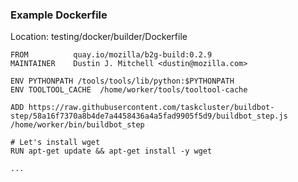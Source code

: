 ### Example Dockerfile

Location: testing/docker/builder/Dockerfile

```
FROM          quay.io/mozilla/b2g-build:0.2.9
MAINTAINER    Dustin J. Mitchell <dustin@mozilla.com>

ENV PYTHONPATH /tools/tools/lib/python:$PYTHONPATH
ENV TOOLTOOL_CACHE  /home/worker/tools/tooltool-cache

ADD https://raw.githubusercontent.com/taskcluster/buildbot-step/58a16f7370a8b4de7a4458436a4a5fad9905f5d9/buildbot_step.js /home/worker/bin/buildbot_step

# Let's install wget
RUN apt-get update && apt-get install -y wget

...
```
